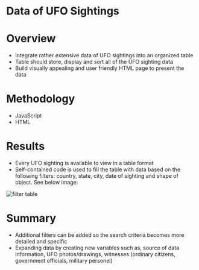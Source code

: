 # Data of UFO Sightings 
# Overview
- Integrate rather extensive data of UFO sightings into an organized table
- Table should store, display and sort all of the UFO sighting data
- Build visually appealing and user friendly HTML page to present the data

# Methodology
- JavaScript
- HTML

# Results
- Every UFO sighting is available to view in a table format
- Self-contained code is used to fill the table with data based on the following filters: country, state, city, date of sighting and shape of object. See below image: 



![filter table](https://user-images.githubusercontent.com/104734224/185467270-8be1c5f4-f2c8-4827-9ba2-d97e92d8f738.png)



# Summary
- Additional filters can be added so the search criteria becomes more detailed and specific
- Expanding data by creating new variables such as, source of data information, UFO photos/drawings, witnesses (ordinary citizens, government officials, military personel)


